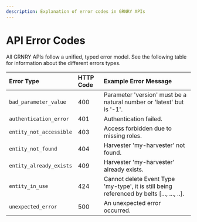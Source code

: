 ```yaml
---
description: Explanation of error codes in GRNRY APIs
---
```


# API Error Codes

All GRNRY APIs follow a unified, typed error model. See the following table for information about the different errors types.

| Error Type | HTTP Code | Example Error Message |
| :--- | :--- | :--- |
| `bad_parameter_value` | 400 | Parameter 'version' must be a natural number or 'latest' but is '-1'. |
| `authentication_error` | 401 | Authentication failed. |
| `entity_not_accessible` | 403 | Access forbidden due to missing roles. |
| `entity_not_found` | 404 | Harvester 'my-harvester' not found. |
| `entity_already_exists` | 409 | Harvester 'my-harvester' already exists. |
| `entity_in_use` | 424 | Cannot delete Event Type 'my-type', it is still being referenced by belts \[..., ..., ..\]. |
| `unexpected_error` | 500 | An unexpected error occurred. |